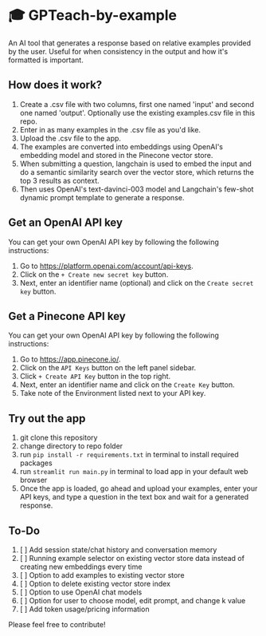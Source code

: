 # 🎓 GPTeach-by-example

An AI tool that generates a response based on relative examples provided by the user. Useful for when consistency in the output and how it's formatted is important.

## How does it work?

1. Create a .csv file with two columns, first one named 'input' and second one named 'output'. Optionally use the existing examples.csv file in this repo.
2. Enter in as many examples in the .csv file as you'd like.
3. Upload the .csv file to the app.
4. The examples are converted into embeddings using OpenAI's embedding model and stored in the Pinecone vector store.
5. When submitting a question, langchain is used to embed the input and do a semantic similarity search over the vector store, which returns the top 3 results as context.
6. Then uses OpenAI's text-davinci-003 model and Langchain's few-shot dynamic prompt template to generate a response.

## Get an OpenAI API key

You can get your own OpenAI API key by following the following instructions:
1. Go to https://platform.openai.com/account/api-keys.
2. Click on the `+ Create new secret key` button.
3. Next, enter an identifier name (optional) and click on the `Create secret key` button.

## Get a Pinecone API key

You can get your own OpenAI API key by following the following instructions:
1. Go to https://app.pinecone.io/.
2. Click on the `API Keys` button on the left panel sidebar.
3. Click `+ Create API Key` button in the top right.
4. Next, enter an identifier name and click on the `Create Key` button.
5. Take note of the Environment listed next to your API key.

## Try out the app

1. git clone this repository
2. change directory to repo folder
3. run `pip install -r requirements.txt` in terminal to install required packages
4. run `streamlit run main.py` in terminal to load app in your default web browser
5. Once the app is loaded, go ahead and upload your examples, enter your API keys, and type a question in the text box and wait for a generated response.

## To-Do

1. [ ] Add session state/chat history and conversation memory
2. [ ] Running example selector on existing vector store data instead of creating new embeddings every time
3. [ ] Option to add examples to existing vector store
4. [ ] Option to delete existing vector store index
5. [ ] Option to use OpenAI chat models
6. [ ] Option for user to choose model, edit prompt, and change k value
7. [ ] Add token usage/pricing information

Please feel free to contribute!